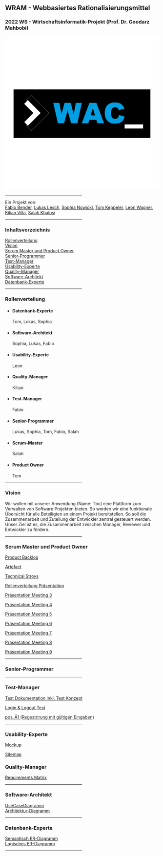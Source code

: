 ## WRAM - Webbasiertes Rationalisierungsmittel
### 2022 WS - Wirtschaftsinformatik-Projekt (Prof. Dr. Goodarz Mahbobi)
![Web application Company Logo](.\docs\usability\WAC_Logo.svg)
<hr width="50%" align="left">

Ein Projekt von: <br/>[Fabio Bender](https://git.fslab.de/fbend12s), [Lukas Lesch](https://git.fslab.de/llesch2s), [Sophia Nowicki](https://git.fslab.de/snowic2s), [Tom Keppeler](https://git.fslab.de/tkeppe2s), [Leon Wagner](https://git.fslab.de/lwagne2s), [Kilian Villa](https://git.fslab.de/kvilla2s), [Salah Khalosi](https://git.fslab.de/skhalo2s)

<hr width="50%" align="left">

### Inhaltsverzeichnis
[Rollenverteilung](#rollenverteilung)<br>
[Vision](#vision)<br>
[Scrum Master und Product Owner](#scrum-master-und-product-owner)<br>
[Senior-Programmer](#senior-programmer)<br>
[Test-Manager](#test-manager)<br>
[Usability-Experte](#usability-experte)<br>
[Quality-Manager](#quality-manager)<br>
[Software-Architekt](#software-architekt)<br>
[Datenbank-Experte](#datenbank-experte)<br>

<hr width="50%" align="left">


### Rollenverteilung
<ul>
<li><h4>Datenbank-Experte</h4><span>Tom, Lukas, Sophia</span></li>
<li><h4>Software-Architekt</h4><span>Sophia, Lukas, Fabio</span></li>
<li><h4>Usability-Experte</h4><span>Leon</span></li>
<li><h4>Quality-Manager</h4><span> Kilian</span></li>
<li><h4>Test-Manager</h4><span>Fabio</span></li>
<li><h4>Senior-Programmer</h4><span>Lukas, Sophia, Tom, Fabio, Salah</span></li>
<li><h4>Scrum-Master</h4><span>Salah</span></li>
<li><h4>Product Owner</h4><span>Tom</span></li>
</ul>

<hr width="50%" align="left">

### Vision

Wir wollen mit unserer Anwendung (Name: Tbc) eine Plattform zum Verwalten von Software Projekten bieten. So werden wir eine funktionale Übersicht für alle Beteiligten an einem Projekt bereitstellen. So soll die Zusammenarbeit und Zuteilung der Entwickler zentral gesteuert werden. Unser Ziel ist es, die Zusammenarbeit zwischen Manager, Reviewer und Entwickler zu fördern.

<hr width="50%" align="left">

### Scrum Master und Product Owner

[Product Backlog](https://git.fslab.de/tkeppe2s/bsi-projekt-ws22-tbc/-/blob/main/docs/productOwner/Product-Backlog.pdf)

[Artefact](https://git.fslab.de/tkeppe2s/bsi-projekt-ws22-tbc/-/blob/main/docs/productOwner/Artefact.pdf)

[Technical Stroys](https://git.fslab.de/tkeppe2s/bsi-projekt-ws22-tbc/-/blob/main/docs/productOwner/Technical-Storys.pdf)

[Rollenverteilung Präsentation](https://git.fslab.de/tkeppe2s/bsi-projekt-ws22-tbc/-/blob/main/docs/Meeting-Praesentationen/WI-Projekt-Mahbobi-Rollen.pdf)

[Präsentation Meeting 3](https://git.fslab.de/tkeppe2s/bsi-projekt-ws22-tbc/-/blob/main/docs/Meeting-Praesentationen/Meeting3.pdf)

[Präsentation Meeting 4](https://git.fslab.de/tkeppe2s/bsi-projekt-ws22-tbc/-/blob/main/docs/Meeting-Praesentationen/Meeting4.pdf)

[Präsentation Meeting 5](https://git.fslab.de/tkeppe2s/bsi-projekt-ws22-tbc/-/blob/main/docs/Meeting-Praesentationen/Meeting-5.pdf)

[Präsentation Meeting 6](https://git.fslab.de/tkeppe2s/bsi-projekt-ws22-tbc/-/blob/main/docs/Meeting-Praesentationen/Meeting6.pdf)

[Präsentation Meeting 7](https://docs.google.com/presentation/d/1DaydLeIipF1LLAsHsW3TxIFVTalM8E9p1YutHVv4on4/edit#slide=id.g1814a9a6aec_0_0)

[Präsentation Meeting 8](https://docs.google.com/presentation/d/1dQ5g3zeLpVOrHagsgzM3aOYFtfvUC6n5hW-SzEXIEyk/edit#slide=id.g18a7f952552_0_0)

[Präsentation Meeting 9](https://docs.google.com/presentation/d/1tOJkgjgLz7zoxNgEibv3oUw8po4bHmq2VmBaDopdIZk/edit#slide=id.g18a7f952552_0_0)
<hr width="50%" align="left">

### Senior-Programmer


<hr width="50%" align="left">

### Test-Manager
[Test Dokumentation inkl. Test Konzept](https://docs.google.com/document/d/1-hz5NJ878a1RPqRESkYTLC8AO6diTkPUrkZgNoPmfDM/edit)

[Login & Logout Test](https://hochschulebonnrheinsieg-my.sharepoint.com/:x:/g/personal/salah_khalosi_365h-brs_de/EWfZ55W957xPsiWK0hXYcoABlLVy3bwomjh1CFXB2BBGVw?e=MF0aro)

[pos_Ä1 (Regestrirung mit gültigen Eingaben)](https://hochschulebonnrheinsieg-my.sharepoint.com/:x:/g/personal/salah_khalosi_365h-brs_de/EaaRMsMUT8ZPo7O4ungEsyEBWksX5AkBVmSQNyWnl9ryhQ?e=PtHJw7)


<hr width="50%" align="left">

### Usability-Experte

[Mockup](https://git.fslab.de/tkeppe2s/bsi-projekt-ws22-tbc/-/blob/main/docs/usability/mockup.pdf)

[Sitemap](https://git.fslab.de/tkeppe2s/bsi-projekt-ws22-tbc/-/blob/main/docs/usability/sitemap.pdf)

### Quality-Manager

[Requirements Matrix](https://git.fslab.de/tkeppe2s/bsi-projekt-ws22-tbc/-/blob/main/docs/Quality-Manager/Requirements-Matrix.pdf)


<hr width="50%" align="left">

### Software-Architekt
[UseCaseDiagramm](https://git.fslab.de/tkeppe2s/bsi-projekt-ws22-tbc/-/blob/main/docs/diagram/UseCaseDiagramm.svg) <br>
[Architektur-Diagramm](https://git.fslab.de/tkeppe2s/bsi-projekt-ws22-tbc/-/blob/main/docs/diagram/ArchitekturDiagramm_Bausteinsicht.drawio.pdf)
<hr width="50%" align="left">

### Datenbank-Experte

[Semantisch ER-Diagramm ](https://git.fslab.de/tkeppe2s/bsi-projekt-ws22-tbc/-/blob/main/docs/diagram/ERDiagramm-Semantisch.svg) <br>
[Logisches ER-Diagramm ](https://git.fslab.de/tkeppe2s/bsi-projekt-ws22-tbc/-/blob/main/docs/diagram/ERDiagramm-Logisch.svg) <br>
<hr width="50%" align="left">
